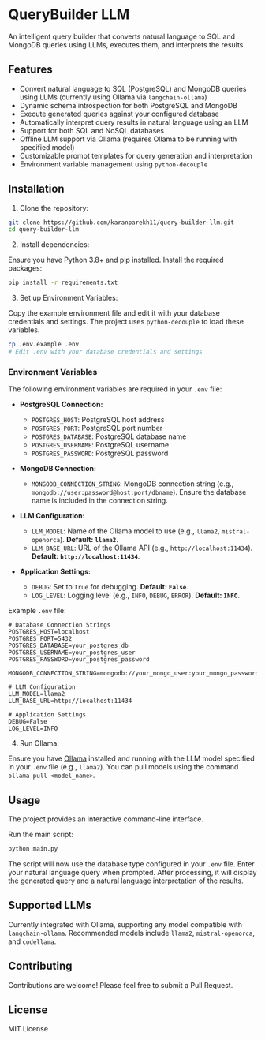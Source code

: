 # QueryBuilder LLM

An intelligent query builder that converts natural language to SQL and MongoDB queries using LLMs, executes them, and interprets the results.

## Features

- Convert natural language to SQL (PostgreSQL) and MongoDB queries using LLMs (currently using Ollama via `langchain-ollama`)
- Dynamic schema introspection for both PostgreSQL and MongoDB
- Execute generated queries against your configured database
- Automatically interpret query results in natural language using an LLM
- Support for both SQL and NoSQL databases
- Offline LLM support via Ollama (requires Ollama to be running with specified model)
- Customizable prompt templates for query generation and interpretation
- Environment variable management using `python-decouple`

## Installation

1. Clone the repository:

```bash
git clone https://github.com/karanparekh11/query-builder-llm.git
cd query-builder-llm
```

2. Install dependencies:

Ensure you have Python 3.8+ and pip installed. Install the required packages:

```bash
pip install -r requirements.txt
```

3. Set up Environment Variables:

Copy the example environment file and edit it with your database credentials and settings. The project uses `python-decouple` to load these variables.

```bash
cp .env.example .env
# Edit .env with your database credentials and settings
```

### Environment Variables

The following environment variables are required in your `.env` file:

- **PostgreSQL Connection:**

  - `POSTGRES_HOST`: PostgreSQL host address
  - `POSTGRES_PORT`: PostgreSQL port number
  - `POSTGRES_DATABASE`: PostgreSQL database name
  - `POSTGRES_USERNAME`: PostgreSQL username
  - `POSTGRES_PASSWORD`: PostgreSQL password

- **MongoDB Connection:**

  - `MONGODB_CONNECTION_STRING`: MongoDB connection string (e.g., `mongodb://user:password@host:port/dbname`). Ensure the database name is included in the connection string.

- **LLM Configuration:**

  - `LLM_MODEL`: Name of the Ollama model to use (e.g., `llama2`, `mistral-openorca`). **Default: `llama2`**.
  - `LLM_BASE_URL`: URL of the Ollama API (e.g., `http://localhost:11434`). **Default: `http://localhost:11434`**.

- **Application Settings:**
  - `DEBUG`: Set to `True` for debugging. **Default: `False`**.
  - `LOG_LEVEL`: Logging level (e.g., `INFO`, `DEBUG`, `ERROR`). **Default: `INFO`**.

Example `.env` file:

```env
# Database Connection Strings
POSTGRES_HOST=localhost
POSTGRES_PORT=5432
POSTGRES_DATABASE=your_postgres_db
POSTGRES_USERNAME=your_postgres_user
POSTGRES_PASSWORD=your_postgres_password

MONGODB_CONNECTION_STRING=mongodb://your_mongo_user:your_mongo_password@localhost:27017/your_mongo_db

# LLM Configuration
LLM_MODEL=llama2
LLM_BASE_URL=http://localhost:11434

# Application Settings
DEBUG=False
LOG_LEVEL=INFO
```

4. Run Ollama:

Ensure you have [Ollama](https://ollama.ai/) installed and running with the LLM model specified in your `.env` file (e.g., `llama2`). You can pull models using the command `ollama pull <model_name>`.

## Usage

The project provides an interactive command-line interface.

Run the main script:

```bash
python main.py
```

The script will now use the database type configured in your `.env` file. Enter your natural language query when prompted. After processing, it will display the generated query and a natural language interpretation of the results.

## Supported LLMs

Currently integrated with Ollama, supporting any model compatible with `langchain-ollama`. Recommended models include `llama2`, `mistral-openorca`, and `codellama`.

## Contributing

Contributions are welcome! Please feel free to submit a Pull Request.

## License

MIT License
